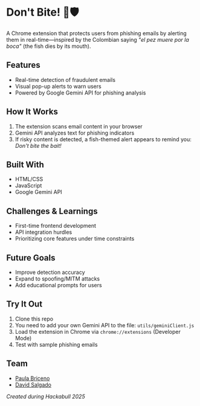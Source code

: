 # Don't Bite! 🎣🛡️

A Chrome extension that protects users from phishing emails by alerting them in real-time—inspired by the Colombian saying *"el pez muere por la boca"* (the fish dies by its mouth).

## Features
- Real-time detection of fraudulent emails  
- Visual pop-up alerts to warn users  
- Powered by Google Gemini API for phishing analysis  

## How It Works
1. The extension scans email content in your browser  
2. Gemini API analyzes text for phishing indicators  
3. If risky content is detected, a fish-themed alert appears to remind you: *Don't bite the bait!*  

## Built With
- HTML/CSS  
- JavaScript  
- Google Gemini API  

## Challenges & Learnings
- First-time frontend development  
- API integration hurdles  
- Prioritizing core features under time constraints  

## Future Goals
- Improve detection accuracy  
- Expand to spoofing/MITM attacks  
- Add educational prompts for users  

## Try It Out
1. Clone this repo
2. You need to add your own Gemini API to the file: `utils/geminiClient.js`
3. Load the extension in Chrome via `chrome://extensions` (Developer Mode)  
4. Test with sample phishing emails  

## Team
- [Paula Briceno](https://github.com/awd12p3)  
- [David Salgado](https://github.com/monosalgado)  

*Created during Hackabull 2025*  

